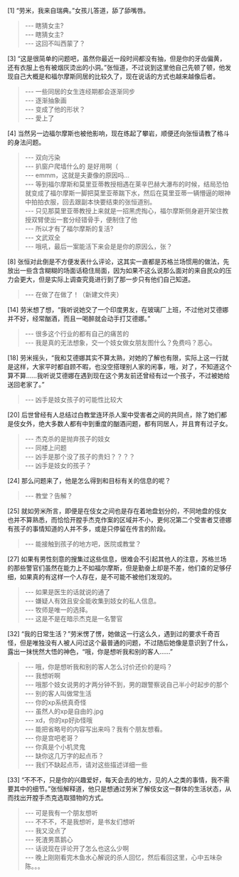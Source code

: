 
[1] “劳米，我来自瑞典。”女孩儿答道，舔了舔嘴唇。
>--- 瞎猜女主?<br>
>--- 瞎猜女主?<br>
>--- 这回不叫西蒙了？<br>

[3] “这是很简单的问题吧，虽然你最近一段时间都没有抽，但是你的牙齿偏黄，还有衣服上也有被烟灰烫出的小洞。”张恒道，不过说到这里他自己先顿了顿，他发现自己大概是和福尔摩斯同居的比较久了，现在说话的方式也越来越像后者。
>--- 一些同居的女生连经期都会逐渐同步<br>
>--- 逐渐抽象画<br>
>--- 变成了他的形状？<br>
>--- 愛上了<br>

[4] 当然另一边福尔摩斯也被他影响，现在练起了攀岩，顺便还向张恒请教了格斗的身法问题。
>--- 双向污染<br>
>--- 扒窗户爬墙什么的 是好用啊（<br>
>--- emmm，这就是夫妻像的原因吗…<br>
>--- 等到福尔摩斯和莫里亚蒂教授相遇在莱辛巴赫大瀑布的时候，结局恐怕就变成了福尔摩斯一脚把莫里亚蒂踹下水，然后在莫里亚蒂一辆懵逼的眼神中拍拍衣服，回去跟副本快要结束的张恒道别。<br>
>--- 只见那莫里亚蒂教授上来就是一招黑虎掏心，福尔摩斯侧身避开架住教授双臂使出一套分经错骨手，便制住了他<br>
>--- 所以才有了福尔摩斯的复活?<br>
>--- 文武双全<br>
>--- 哦吼，最后一案能活下来会是是你的原因么，张？<br>

[8] 张恒对此倒是不方便发表什么评论，这其实一直都是苏格兰场惯用的做法，先放出一些含含糊糊的场面话稳住局面，因为如果不这么说那么面对的来自民众的压力会更大，但是实际上调查究竟进行到了那一步只有他们自己知道。
>--- 在做了在做了！（新建文件夹）<br>

[14] 劳米想了想，“我听说她交了一个印度男友，在玻璃厂上班，不过他对艾德娜并不好，经常酗酒，而且一喝醉就会动手打艾德娜。”
>--- 很多这个行业的都有自己的痛苦的<br>
>--- 我是真的无法想象，交一个妓女做女朋友图什么？免费吗？恶心。<br>

[18] 劳米摇头，“我和艾德娜其实不算太熟，对她的了解也有限，实际上这一行就是这样，大家平时都自顾不暇，也没空搭理别人家的闲事，哦，对了，不知道这个算不算……我听说艾德娜在遇到现在这个男友前还曾经有过一个孩子，不过被她给送回老家了。”
>--- 凶手是妓女孩子的可能性比较大<br>

[20] 后世曾经有人总结过白教堂连环杀人案中受害者之间的共同点，除了她们都是伎女外，绝大多数人都有中到重度的酗酒问题，都有同居人，并且育有过子女。
>--- 杰克杀的是抛弃孩子的妓女<br>
>--- 同楼上问题<br>
>--- 凶手是那个没了孩子的贵妇？？？？<br>
>--- 凶手是妓女的孩子？<br>

[24] 那么问题来了，他是怎么得到和目标有关的信息的呢？
>--- 教堂？告解？<br>

[25] 就如劳米所言，即便是在伎女之间也是存在着地盘划分的，不同地盘的伎女也并不算熟悉，而恰恰开膛手杰克作案的区域并不小，更何况第二个受害者艾德娜有孩子的事情知道的人并不多，或是只停留在传言的阶段。
>--- 能接触到孩子的地方吧，医院或教堂？<br>

[27] 如果有男性刻意的搜集过这些信息，很难会不引起其他人的注意，苏格兰场的那些警官们虽然在能力上不如福尔摩斯，但是勤奋上却是不差，他们查的足够仔细，如果真的有这样一个人存在，是不可能不被他们发现的。
>--- 如果是医生的话就说的通了<br>
>--- 嫌疑人有效且安全能收集到妓女的私人信息。<br>
>--- 牧师是唯一的选择。<br>
>--- 这是不是在暗示杰克是一名警官<br>

[32] “我的日常生活？”劳米愣了愣，她做这一行这么久，遇到过的要求千奇百怪，但是唯独没有人被人问过这个最普通的问题，不过随后她像是意识到了什么，露出一抹恍然大悟的神色，“哦，你是想听我和别的客人……”
>--- 哦，你是想听我和别的客人怎么讨价还价的是吗？<br>
>--- 我想听啊<br>
>--- 哦那个妓女说男的才两分钟不到，男的跟警察说自己半小时起步的那个<br>
>--- 别的客人叫做常生活<br>
>--- 你的xp系统真奇怪<br>
>--- 虽然人的xp是自由的.jpg<br>
>--- xd，你的xp好jb怪哦<br>
>--- 能把省略号的内容写出来吗？我有个朋友想看。<br>
>--- 你是宫吧老哥？<br>
>--- 你真是个小机灵鬼<br>
>--- 缺你这几万字的起点币？<br>
>--- 我们不缺起点币，请对这些描述详细一些<br>

[33] “不不不，只是你的兴趣爱好，每天会去的地方，见的人之类的事情，我不需要其中的细节。”张恒解释道，他只是想通过劳米了解伎女这一群体的生活状态，从而找出开膛手杰克选取猎物的方式。
>--- 可是我有一个朋友想听<br>
>--- 不不不，不是我想听，是书友们想听<br>
>--- 我又没点了<br>
>--- 死渣男蒸鹅心<br>
>--- 话说现在评论开了怎么也这么少啊<br>
>--- 晚上刚刚看完木鱼水心解说的杀人回忆，然后看回这里，心中五味杂陈。。。<br>
